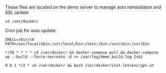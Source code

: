 These files are located on the demo server to manage auto reinstallaton and SSL update

```cd /var/docker/```

Cron job for auto update:
```
SHELL=/bin/sh
PATH=/usr/local/sbin:/usr/local/bin:/sbin:/bin:/usr/sbin:/usr/bin

*/30 * * * * cd /var/docker/ && docker-compose pull && docker-compose  up --build --force-recreate -d >> /var/log/demo_build.log 2>&1

0 0 1 */2 * cd /var/docker/ && bash /var/docker/init-letsencrypt.sh
```